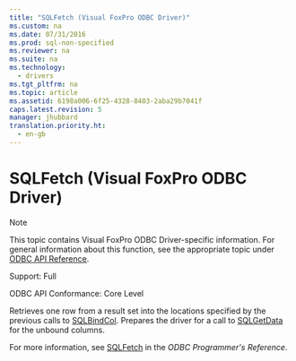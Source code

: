 ```yaml
---
title: "SQLFetch (Visual FoxPro ODBC Driver)"
ms.custom: na
ms.date: 07/31/2016
ms.prod: sql-non-specified
ms.reviewer: na
ms.suite: na
ms.technology: 
  - drivers
ms.tgt_pltfrm: na
ms.topic: article
ms.assetid: 6198a006-6f25-4328-8403-2aba29b7041f
caps.latest.revision: 5
manager: jhubbard
translation.priority.ht: 
  - en-gb
---
```

# SQLFetch (Visual FoxPro ODBC Driver)
> [!NOTE]  
>  This topic contains Visual FoxPro ODBC Driver-specific information. For general information about this function, see the appropriate topic under [ODBC API Reference](../content/ODBC-API-Reference.md).  
  
 Support: Full  
  
 ODBC API Conformance: Core Level  
  
 Retrieves one row from a result set into the locations specified by the previous calls to [SQLBindCol](../content/SQLBindCol--Visual-FoxPro-ODBC-Driver-.md). Prepares the driver for a call to [SQLGetData](../content/SQLGetData--Visual-FoxPro-ODBC-Driver-.md) for the unbound columns.  
  
 For more information, see [SQLFetch](../content/SQLFetch-Function.md) in the *ODBC Programmer's Reference*.